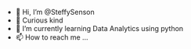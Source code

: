 - 👋 Hi, I’m @SteffySenson
- 👀 Curious kind
- 🌱 I’m currently learning Data Analytics using python
- 📫 How to reach me ...

<!---
SteffySenson/SteffySenson is a ✨ special ✨ repository because its `README.md` (this file) appears on your GitHub profile.
You can click the Preview link to take a look at your changes.
--->
